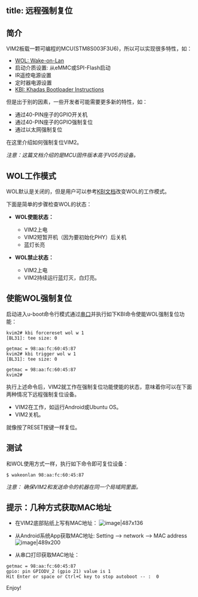 title: 远程强制复位
---

## 简介
VIM2板载一颗可编程的MCU(STM8S003F3U6)，所以可以实现很多特性，如：
* [WOL: Wake-on-Lan](/android/zh-cn/vim2/HowtoUseWol.html)
* 启动介质设置: 从eMMC或SPI-Flash启动
* IR遥控电源设置
* 定时器电源设置
* [KBI: Khadas Bootloader Instructions](/android/zh-cn/vim2/KbiGuidance.html)

但是出于别的因素，一些开发者可能需要更多新的特性，如：
* 通过40-PIN座子的GPIO开关机
* 通过40-PIN座子的GPIO强制复位
* 通过以太网强制复位

在这里介绍如何强制复位VIM2。

*注意：这篇文档介绍的是MCU固件版本高于V05的设备。*

## WOL工作模式
WOL默认是关闭的，但是用户可以参考[KBI文档](/android/zh-cn/vim2/KbiGuidance.html)改变WOL的工作模式。

下面是简单的步骤检查WOL的状态：

* **WOL使能状态：**
  * VIM2上电
  * VIM2短暂开机（因为要初始化PHY）后关机
  * 蓝灯长亮

* **WOL禁止状态：**
  * VIM2上电
  * VIM2持续运行蓝灯灭，白灯亮。

## 使能WOL强制复位
启动进入u-boot命令行模式通过[串口](/android/zh-cn/vim2/SetupSerialTool.html)并执行如下KBI命令使能WOL强制复位功能：
```
kvim2# kbi forcereset wol w 1
[BL31]: tee size: 0

getmac = 98:aa:fc:60:45:87
kvim2# kbi trigger wol w 1
[BL31]: tee size: 0

getmac = 98:aa:fc:60:45:87
kvim2#
```
执行上述命令后，VIM2就工作在强制复位功能使能的状态，意味着你可以在下面两种情况下远程强制复位设备。
* VIM2在工作，如运行Android或Ubuntu OS。
* VIM2关机。

就像按了RESET按键一样复位。

## 测试
和WOL使用方式一样，执行如下命令即可复位设备：
```
$ wakeonlan 98:aa:fc:60:45:87
```

*注意： 确保VIM2和发送命令的机器在同一个局域网里面。*

## 提示：几种方式获取MAC地址
* 在VIM2底部贴纸上写有MAC地址：
![image|487x136](/android/images/vim2/vim2_mac.jpg)

* 从Android系统App获取MAC地址: Setting --> network --> MAC address
![image|489x200](/android/images/vim2/vim2_android_mac.jpg)

* 从串口打印获取MAC地址：
```
getmac = 98:aa:fc:60:45:87
gpio: pin GPIODV_2 (gpio 21) value is 1
Hit Enter or space or Ctrl+C key to stop autoboot -- :  0 
```

Enjoy!
